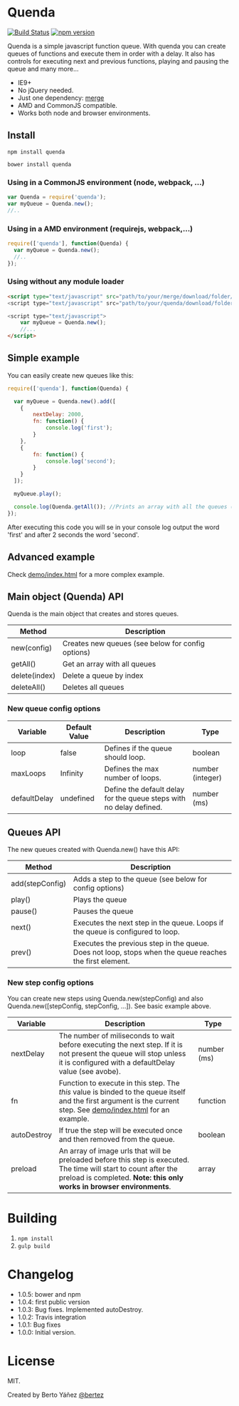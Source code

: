 # Quenda

[![Build Status](https://travis-ci.org/bertez/quenda.svg?branch=master)](https://travis-ci.org/bertez/quenda) [![npm version](https://badge.fury.io/js/quenda.svg)](https://badge.fury.io/js/quenda)

Quenda is a simple javascript function queue. With quenda you can create queues of functions and execute them in order with a delay. It also has controls for executing next and previous functions, playing and pausing the queue and many more...

- IE9+
- No jQuery needed.
- Just one dependency: [merge](https://github.com/yeikos/js.merge)
- AMD and CommonJS compatible.
- Works both node and browser environments.


## Install

```npm install quenda```

```bower install quenda```

### Using in a CommonJS environment (node, webpack, ...)

```js
var Quenda = require('quenda');
var myQueue = Quenda.new();
//..
```

### Using in a AMD environment (requirejs, webpack,...)

```js
require(['quenda'], function(Quenda) {
  var myQueue = Quenda.new();
  //..
});
```

### Using without any module loader

```html
<script type="text/javascript" src="path/to/your/merge/download/folder/merge.js">
<script type="text/javascript" src="path/to/your/quenda/download/folder/dist/quenda.min.js">

<script type="text/javascript">
    var myQueue = Quenda.new();
    //...
</script>

```


## Simple example

You can easily create new queues like this:

```js
require(['quenda'], function(Quenda) {

  var myQueue = Quenda.new().add([
    {
        nextDelay: 2000,
        fn: function() {
            console.log('first');
        }
    },
    {
        fn: function() {
            console.log('second');
        }
    }
  ]);

  myQueue.play();

  console.log(Quenda.getAll()); //Prints an array with all the queues (1 queue in this case)
});
```

After executing this code you will se in your console log output the word 'first' and after 2 seconds the word 'second'.

## Advanced example

Check [demo/index.html](https://github.com/bertez/quenda/blob/master/demo/index.html) for a more complex example.

## Main object (Quenda) API

Quenda is the main object that creates and stores queues.


Method | Description |
---------|---------------|
new(config) | Creates new queues (see below for config options)
getAll() | Get an array with all queues
delete(index) | Delete a queue by index
deleteAll() | Deletes all queues

### New queue config options

Variable | Default Value | Description | Type
---------|---------------|-------------|--------------
loop| false | Defines if the queue should loop. | boolean
maxLoops | Infinity | Defines the max number of loops. | number (integer)
defaultDelay | undefined | Define the default delay for the queue steps with no delay defined. | number (ms)

## Queues API

The new queues created with Quenda.new() have this API:

Method | Description |
---------|---------------|
add(stepConfig) | Adds a step to the queue (see below for config options)
play() | Plays the queue
pause() | Pauses the queue
next() | Executes the next step in the queue. Loops if the queue is configured to loop.
prev() | Executes the previous step in the queue. Does not loop, stops when the queue reaches the first element.

### New step config options

You can create new steps using Quenda.new(stepConfig) and also Quenda.new([stepConfig, stepConfig, ...]). See basic example above.

Variable |  Description | Type
---------|-------------|--------------
nextDelay| The number of miliseconds to wait before executing the next step. If it is not present the queue will stop unless it is configured with a defaultDelay value (see avobe). | number (ms)
fn | Function to execute in this step. The *this* value is binded to the queue itself and the first argument is the current step. See [demo/index.html](https://github.com/bertez/quenda/blob/master/demo/index.html) for an example. | function
autoDestroy | If true the step will be executed once and then removed from the queue. | boolean
preload | An array of image urls that will be preloaded before this step is executed. The time will start to count after the preload is completed. **Note: this only works in browser environments**. | array

# Building

1. ```npm install```
2. ```gulp build```

# Changelog

- 1.0.5: bower and npm
- 1.0.4: first public version
- 1.0.3: Bug fixes. Implemented autoDestroy.
- 1.0.2: Travis integration
- 1.0.1: Bug fixes
- 1.0.0: Initial version.

# License

MIT.

Created by Berto Yáñez [@bertez](https://twitter.com/bertez)
